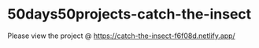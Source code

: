 # 50days50projects-catch-the-insect

Please view the project @ https://catch-the-insect-f6f08d.netlify.app/
